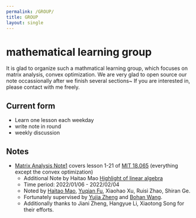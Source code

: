 ```yaml
---
permalink: /GROUP/
title: GROUP
layout: single
---
```

# mathematical learning group
It is glad to organize such a mathmatical learning group, which focuses on matrix analysis, convex optimization. We are very glad to open source our note occassionally after we finish several sections~ If you are interested in, please contact with me freely.

## Current form

- Learn one lesson each weekday
- write note in round
- weekly discussion



## Notes

- [Matrix Analysis Note1](https://github.com/huanhuqueyue/personal-page/blob/master/_files/Math/MatrixAnalysis1.pdf) covers lesson 1-21 of [MIT 18.065](https://ocw.mit.edu/courses/mathematics/18-065-matrix-methods-in-data-analysis-signal-processing-and-machine-learning-spring-2018/index.htm) (everything except the convex optimization)
  - Additional Note by Haitao Mao [Highlight of linear algebra](https://huanhuqueyue.github.io/personal-page/categories/Math-Linear-Algebra/)
  - Time period: 2022/01/06 - 2022/02/04
  - Noted by [Haitao Mao](https://huanhuqueyue.github.io/personal-page/me/), [Yuqian Fu](https://github.com/fyqqyf), Xiaohao Xu, Ruisi Zhao, Shiran Ge.
  - Fortunately  supervised by [Yujia Zheng](http://yjzheng.com/) and [Bohan Wang](https://bhwangfy.github.io).
  - Additionally thanks to Jiani Zheng, Hangyue Li, Xiaotong Song for their efforts.
